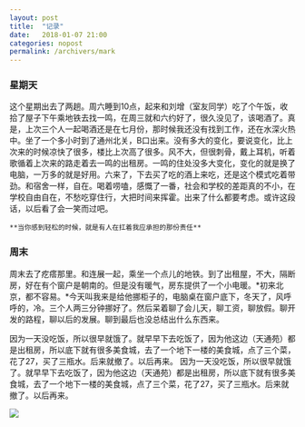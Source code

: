 ```yaml
---
layout: post
title:  "记录"
date:   2018-01-07 21:00
categories: nopost
permalink: /archivers/mark
---
```

### 星期天
这个星期出去了两趟。周六睡到10点，起来和刘增（室友同学）吃了个午饭，收拾了屋子下午乘地铁去找一鸣，在周三就和六约好了，很久没见了，该喝酒了。真是，上次三个人一起喝酒还是在七月份，那时候我还没有找到工作，还在水深火热中。坐了一个多小时到了通州北关，B口出来。没有多大的变化，要说变化，比上次来的时候凉快了很多，楼比上次高了很多。风不大，但很刺骨，戴上耳机，听着歌循着上次来的路走着去一鸣的出租房。一鸣的住处没多大变化，变化的就是换了电脑，一万多的就是好用。六来了，下去买了吃的酒上来吃，还是这个模式吃着带劲。和宿舍一样，自在。喝着唠嗑，感慨了一番，社会和学校的差距真的不小，在学校自由自在，不愁吃穿住行，大把时间来挥霍。出来了什么都要考虑。或许这段话，以后看了会一笑而过吧。

    **当你感到轻松的时候，就是有人在扛着我应承担的那份责任**

### 周末
周末去了疙瘩那里。和连展一起，乘坐一个点儿的地铁。到了出租屋，不大，隔断房，好在有个窗户是朝南的。但是没有暖气，房东提供了一个小电暖。*初来北京，都不容易。*今天叫我来是给他挪柜子的，电脑桌在窗户底下，冬天了，风呼呼的，冷。三个人两三分钟挪好了。然后呆着聊了会儿天，聊工资，聊放假。聊开发的路程，聊以后的发展。聊到最后也没总结出什么东西来。

因为一天没吃饭，所以很早就饿了。就早早下去吃饭了，因为他这边（天通苑）都是出租房，所以底下就有很多美食城，去了一个地下一楼的美食城，点了三个菜，花了27，买了三瓶水。后来就撤了。以后再来。
因为一天没吃饭，所以很早就饿了。就早早下去吃饭了，因为他这边（天通苑）都是出租房，所以底下就有很多美食城，去了一个地下一楼的美食城，点了三个菜，花了27，买了三瓶水。后来就撤了。以后再来。

![](http://lorempixel.com/400/200/)


